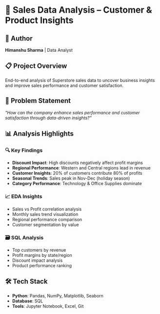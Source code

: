 # 🛒 Sales Data Analysis – Customer & Product Insights

## 👤 Author
**Himanshu Sharma** | Data Analyst

## 📋 Project Overview
End-to-end analysis of Superstore sales data to uncover business insights and improve sales performance and customer satisfaction.

## 🎯 Problem Statement
*"How can the company enhance sales performance and customer satisfaction through data-driven insights?"*

## 📊 Analysis Highlights

### 🔍 Key Findings
- **Discount Impact**: High discounts negatively affect profit margins
- **Regional Performance**: Western and Central regions lead in revenue
- **Customer Insights**: 20% of customers contribute 80% of profits
- **Seasonal Trends**: Sales peak in Nov-Dec (holiday season)
- **Category Performance**: Technology & Office Supplies dominate

### 📈 EDA Insights
- Sales vs Profit correlation analysis
- Monthly sales trend visualization
- Regional performance comparison
- Customer segmentation by value

### 🗃️ SQL Analysis
- Top customers by revenue
- Profit margins by state/region
- Discount impact analysis
- Product performance ranking

## 🛠️ Tech Stack
- **Python**: Pandas, NumPy, Matplotlib, Seaborn
- **Database**: SQL
- **Tools**: Jupyter Notebook, Excel, Git
